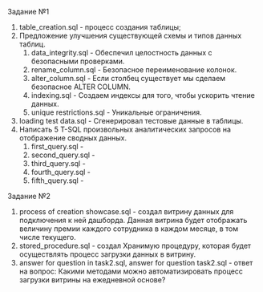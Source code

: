 Задание №1
1. table_creation.sql - процесс создания таблицы;
2. Предложение улучшения существующей схемы и типов данных таблиц.
   1) data_integrity.sql - Обеспечил целостность данных с безопасными проверками.
   2) rename_column.sql - Безопасное переименование колонок.
   3) alter_column.sql - Если столбец существует мы сделаем безопасное ALTER COLUMN.
   4) indexing.sql - Создаем индексы для того, чтобы ускорить чтение данных.
   5) unique restrictions.sql - Уникальные ограничения.
3. loading test data.sql - Сгенерировал тестовые данные в таблицы.
4. Написать 5 T-SQL произвольных аналитических запросов на отображение сводных данных.
   1) first_query.sql -
   2) second_query.sql -
   3) third_query.sql -
   4) fourth_query.sql -
   5) fifth_query.sql -

Задание №2
1. process of creation showcase.sql - создал витрину данных для подключения к ней дашборда. Данная витрина будет отображать величину премии каждого сотрудника в каждом месяце, в том числе текущего. 
2. stored_procedure.sql - создал Хранимую процедуру, которая будет осуществлять процесс загрузки данных в витрину.
3. answer for question in task2.sql, answer for question task2.sql - ответ на вопрос: Какими методами можно автоматизировать процесс загрузки витрины на ежедневной основе?


